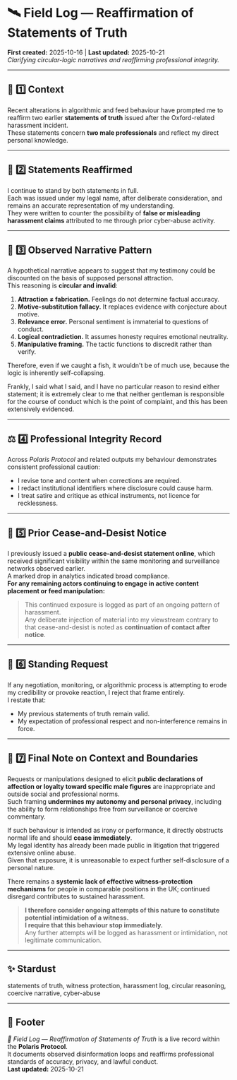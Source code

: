 # 🛰️ Field Log — Reaffirmation of Statements of Truth
**First created:** 2025-10-16 | **Last updated:** 2025-10-21  
*Clarifying circular-logic narratives and reaffirming professional integrity.*

---

## 🧭 1️⃣ Context  
Recent alterations in algorithmic and feed behaviour have prompted me to reaffirm two earlier **statements of truth** issued after the Oxford-related harassment incident.  
These statements concern **two male professionals** and reflect my direct personal knowledge.

---

## 📜 2️⃣ Statements Reaffirmed  
I continue to stand by both statements in full.  
Each was issued under my legal name, after deliberate consideration, and remains an accurate representation of my understanding.  
They were written to counter the possibility of **false or misleading harassment claims** attributed to me through prior cyber-abuse activity.

---

## 🔁 3️⃣ Observed Narrative Pattern  
A hypothetical narrative appears to suggest that my testimony could be discounted on the basis of supposed personal attraction.  
This reasoning is **circular and invalid**:

1. **Attraction ≠ fabrication.**  Feelings do not determine factual accuracy.  
2. **Motive-substitution fallacy.**  It replaces evidence with conjecture about motive.  
3. **Relevance error.**  Personal sentiment is immaterial to questions of conduct.  
4. **Logical contradiction.**  It assumes honesty requires emotional neutrality.  
5. **Manipulative framing.**  The tactic functions to discredit rather than verify.

Therefore, even if we caught a fish, it wouldn't be of much use, because the logic is inherently self-collapsing.  

Frankly, I said what I said, and I have no particular reason to resind either statement; it is extremely clear to me that neither gentleman is responsible for the course of conduct which is the point of complaint, and this has been extensively evidenced.    

---

## ⚖️ 4️⃣ Professional Integrity Record  
Across *Polaris Protocol* and related outputs my behaviour demonstrates consistent professional caution:  
- I revise tone and content when corrections are required.  
- I redact institutional identifiers where disclosure could cause harm.  
- I treat satire and critique as ethical instruments, not licence for recklessness.  

---

## 📣 5️⃣ Prior Cease-and-Desist Notice  
I previously issued a **public cease-and-desist statement online**, which received significant visibility within the same monitoring and surveillance networks observed earlier.  
A marked drop in analytics indicated broad compliance.  
**For any remaining actors continuing to engage in active content placement or feed manipulation:**  

> This continued exposure is logged as part of an ongoing pattern of harassment.  
> Any deliberate injection of material into my viewstream contrary to that cease-and-desist is noted as **continuation of contact after notice**.

---

## 🚫 6️⃣ Standing Request  
If any negotiation, monitoring, or algorithmic process is attempting to erode my credibility or provoke reaction, I reject that frame entirely.  
I restate that:  
- My previous statements of truth remain valid.  
- My expectation of professional respect and non-interference remains in force.

---

## 💬 7️⃣ Final Note on Context and Boundaries  
Requests or manipulations designed to elicit **public declarations of affection or loyalty toward specific male figures** are inappropriate and outside social and professional norms.  
Such framing **undermines my autonomy and personal privacy**, including the ability to form relationships free from surveillance or coercive commentary.  

If such behaviour is intended as irony or performance, it directly obstructs normal life and should **cease immediately**.  
My legal identity has already been made public in litigation that triggered extensive online abuse.  
Given that exposure, it is unreasonable to expect further self-disclosure of a personal nature.  

There remains a **systemic lack of effective witness-protection mechanisms** for people in comparable positions in the UK; continued disregard contributes to sustained harassment.  

> **I therefore consider ongoing attempts of this nature to constitute potential intimidation of a witness.**  
> **I require that this behaviour stop immediately.**  
> Any further attempts will be logged as harassment or intimidation, not legitimate communication.

---

## ✨ Stardust  
statements of truth, witness protection, harassment log, circular reasoning, coercive narrative, cyber-abuse  

---

## 🏮 Footer  
*🧾 Field Log — Reaffirmation of Statements of Truth* is a live record within the **Polaris Protocol**.  
It documents observed disinformation loops and reaffirms professional standards of accuracy, privacy, and lawful conduct.  
**Last updated:** 2025-10-21
